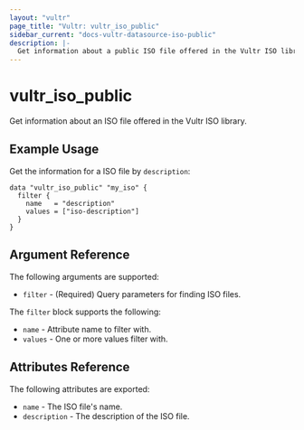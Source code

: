 ```yaml
---
layout: "vultr"
page_title: "Vultr: vultr_iso_public"
sidebar_current: "docs-vultr-datasource-iso-public"
description: |-
  Get information about a public ISO file offered in the Vultr ISO library.
---
```


# vultr_iso_public

Get information about an ISO file offered in the Vultr ISO library.

## Example Usage

Get the information for a ISO file by `description`:

```hcl
data "vultr_iso_public" "my_iso" {
  filter {
    name   = "description"
    values = ["iso-description"]
  }
}
```

## Argument Reference

The following arguments are supported:

* `filter` - (Required) Query parameters for finding ISO files.

The `filter` block supports the following:

* `name` - Attribute name to filter with.
* `values` - One or more values filter with.

## Attributes Reference

The following attributes are exported:

* `name` - The ISO file's name.
* `description` - The description of the ISO file.